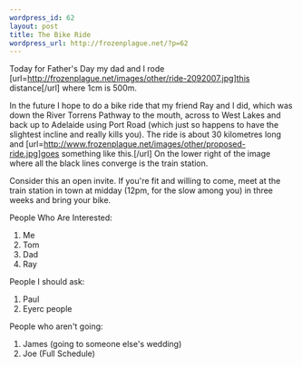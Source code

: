 ```yaml
--- 
wordpress_id: 62
layout: post
title: The Bike Ride
wordpress_url: http://frozenplague.net/?p=62
---
```

Today for Father's Day my dad and I rode [url=http://frozenplague.net/images/other/ride-2092007.jpg]this distance[/url] where 1cm is 500m.

In the future I hope to do a bike ride that my friend Ray and I did, which was down the River Torrens Pathway to the mouth, across to West Lakes and back up to Adelaide using Port Road (which just so happens to have the slightest incline and really kills you). The ride is about 30 kilometres long and [url=http://www.frozenplague.net/images/other/proposed-ride.jpg]goes something like this.[/url] On the lower right of the image where all the black lines converge is the train station.


Consider this an open invite. If you're fit and willing to come, meet at the train station in town at midday (12pm, for the slow among you) in three weeks and bring your bike.

People Who Are Interested:
1. Me
2. Tom
3. Dad
4. Ray


People I should ask:
1. Paul
3. Eyerc people

People who aren't going:
1. James (going to someone else's wedding)
2. Joe (Full Schedule)
